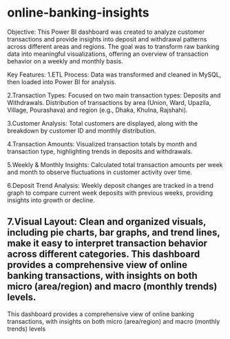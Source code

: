 # online-banking-insights
Objective: This Power BI dashboard was created to analyze customer transactions and provide insights into deposit and withdrawal patterns across different areas and regions. The goal was to transform raw banking data into meaningful visualizations, offering an overview of transaction behavior on a weekly and monthly basis.

Key Features:
1.ETL Process: Data was transformed and cleaned in MySQL, then loaded into Power BI for analysis.

2.Transaction Types:
Focused on two main transaction types: Deposits and Withdrawals.
Distribution of transactions by area (Union, Ward, Upazila, Village, Pourashava) and region (e.g., Dhaka, Khulna, Rajshahi).

3.Customer Analysis:
Total customers are displayed, along with the breakdown by customer ID and monthly distribution.

4.Transaction Amounts:
Visualized transaction totals by month and transaction type, highlighting trends in deposits and withdrawals.

5.Weekly & Monthly Insights:
Calculated total transaction amounts per week and month to observe fluctuations in customer activity over time.

6.Deposit Trend Analysis:
Weekly deposit changes are tracked in a trend graph to compare current week deposits with previous weeks, providing insights into growth or decline.

7.Visual Layout:
Clean and organized visuals, including pie charts, bar graphs, and trend lines, make it easy to interpret transaction behavior across different categories.
This dashboard provides a comprehensive view of online banking transactions, with insights on both micro (area/region) and macro (monthly trends) levels.
---------------------------
This dashboard provides a comprehensive view of online banking transactions, with insights on both micro (area/region) and macro (monthly trends) levels
